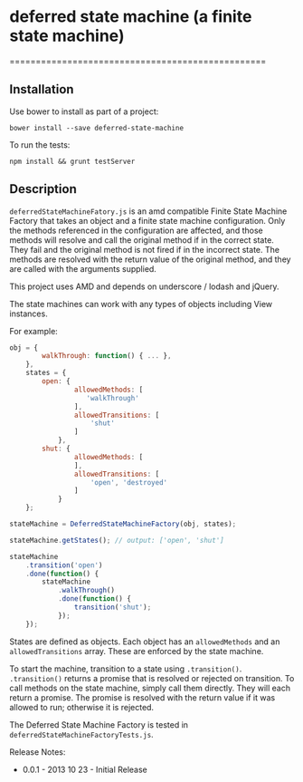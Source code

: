 # deferred state machine (a finite state machine)
=================================================

## Installation

Use bower to install as part of a project:
```
bower install --save deferred-state-machine
```

To run the tests:
```
npm install && grunt testServer
```

## Description

`deferredStateMachineFatory.js` is an amd compatible Finite State Machine Factory that takes an object and a finite state machine
configuration. Only the methods referenced in the configuration are affected, and those methods
will resolve and call the original method if in the correct state. They fail and the original method is not fired
if in the incorrect state. The methods are resolved with the return value of the original method, and they are called
with the arguments supplied.

This project uses AMD and depends on underscore / lodash and jQuery.

The state machines can work with any types of objects including View instances.

For example:

```javascript
obj = {
        walkThrough: function() { ... },
    },
    states = {
        open: {
                allowedMethods: [
                   'walkThrough'
                ],
                allowedTransitions: [
                    'shut'
                ]
            },
        shut: {
                allowedMethods: [
                ],
                allowedTransitions: [
                    'open', 'destroyed'
                ]
            }
    };

stateMachine = DeferredStateMachineFactory(obj, states);

stateMachine.getStates(); // output: ['open', 'shut']

stateMachine
    .transition('open')
    .done(function() {
        stateMachine
            .walkThrough()
            .done(function() {
                transition('shut');
            });
    });
```

States are defined as objects. Each object has an `allowedMethods` and an `allowedTransitions` array. These are enforced
by the state machine.

To start the machine, transition to a state using `.transition()`. `.transition()` returns a promise that is resolved or
rejected on transition. To call methods on the state machine, simply call them directly. They will each return a promise.
The promise is resolved with the return value if it was allowed to run; otherwise it is rejected.

The Deferred State Machine Factory is tested in `deferredStateMachineFactoryTests.js`.

Release Notes:

* 0.0.1 - 2013 10 23 - Initial Release
